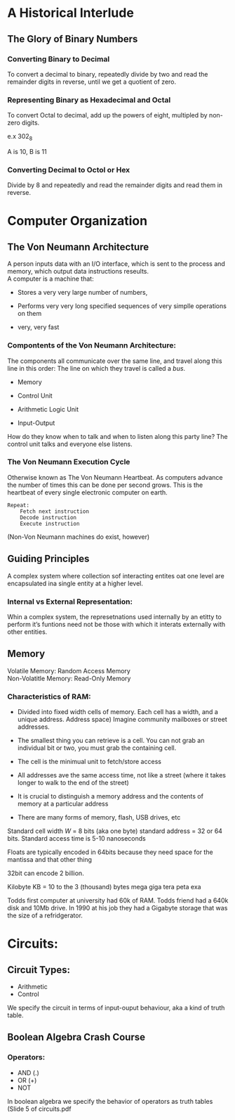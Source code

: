 A Historical Interlude
======================

The Glory of Binary Numbers
---------------------------

### Converting Binary to Decimal

To convert a decimal to binary, repeatedly divide by two and read the
remainder digits in reverse, until we get a quotient of zero.

### Representing Binary as Hexadecimal and Octal

To convert Octal to decimal, add up the powers of eight, multipled by
non-zero digits.

e.x ${302_8}$

A is 10, B is 11

### Converting Decimal to Octol or Hex

Divide by 8 and repeatedly and read the remainder digits and read them
in reverse.

Computer Organization
=====================

The Von Neumann Architecture
----------------------------

A person inputs data with an I/O interface, which is sent to the process
and memory, which output data instructions reseults.\
A computer is a machine that:

-   Stores a very very large number of numbers,

-   Performs very very long specified sequences of very simplle
    operations on them

-   very, very fast

### Compontents of the Von Neumann Architecture:

The components all communicate over the same line, and travel along this
line in this order: The line on which they travel is called a *bus*.

-   Memory

-   Control Unit

-   Arithmetic Logic Unit

-   Input-Output

How do they know when to talk and when to listen along this party line?
The control unit talks and everyone else listens.

### The Von Neumann Execution Cycle

Otherwise known as The Von Neumann Heartbeat. As computers advance the
number of times this can be done per second grows. This is the heartbeat
of every single electronic computer on earth.

    Repeat:
        Fetch next instruction
        Decode instruction
        Execute instruction

(Non-Von Neumann machines do exist, however)

Guiding Principles
------------------

A complex system where collection sof interacting entites oat one level
are encapsulated ina single entity at a higher level.

### Internal vs External Representation:

Whin a complex system, the represetnations used internally by an etitty
to perform it’s funtions need not be those with which it interats
externally with other entities.

Memory
------

Volatile Memory: Random Access Memory\
Non-Volatitle Memory: Read-Only Memory

### Characteristics of RAM:

-   Divided into fixed width cells of memory. Each cell has a width, and
    a unique address. Address space) Imagine community mailboxes or
    street addresses.

-   The smallest thing you can retrieve is a cell. You can not grab an
    individual bit or two, you must grab the containing cell.

-   The cell is the minimual unit to fetch/store access

-   All addresses ave the same access time, not like a street (where it
    takes longer to walk to the end of the street)

-   It is crucial to distinguish a memory address and the contents of
    memory at a particular address

-   There are many forms of memory, flash, USB drives, etc

Standard cell width $W$ = 8 bits (aka one byte) standard address = 32 or
64 bits. Standard access time is 5-10 nanoseconds

Floats are typically encoded in 64bits because they need space for the
mantissa and that other thing

32bit can encode 2 billion.

Kilobyte KB = 10 to the 3 (thousand) bytes mega giga tera peta exa

Todds first computer at university had 60k of RAM. Todds friend had a
640k disk and 10Mb drive. In 1990 at his job they had a Gigabyte storage
that was the size of a refridgerator.



# Circuits:
## Circuit Types:
- Arithmetic
- Control

We specify the circuit in terms of input-ouput behaviour, aka a kind of truth table.

## Boolean Algebra Crash Course
### Operators:
- AND (.)
- OR (+)
- NOT

In boolean algebra we specify the behavior of operators as truth tables 
(Slide 5 of circuits.pdf
